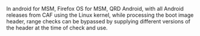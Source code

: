 In android for MSM, Firefox OS for MSM, QRD Android, with all Android releases from CAF using the Linux kernel, while processing the boot image header, range checks can be bypassed by supplying different versions of the header at the time of check and use.